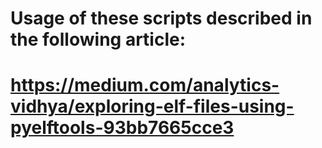 # Usage of these scripts described in the following article:
# https://medium.com/analytics-vidhya/exploring-elf-files-using-pyelftools-93bb7665cce3
